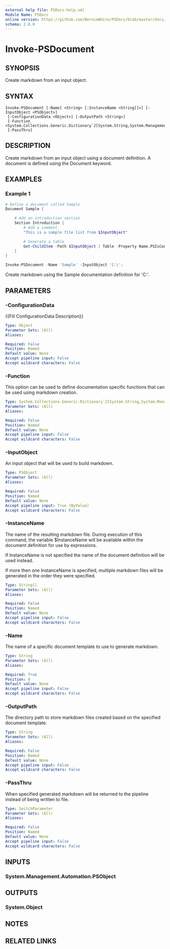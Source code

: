 ```yaml
---
external help file: PSDocs-help.xml
Module Name: PSDocs
online version: https://github.com/BernieWhite/PSDocs/blob/master/docs/commands/PSDocs/en-US/Invoke-PSDocument.md
schema: 2.0.0
---
```


# Invoke-PSDocument

## SYNOPSIS

Create markdown from an input object.

## SYNTAX

```text
Invoke-PSDocument [-Name] <String> [-InstanceName <String[]>] [-InputObject <PSObject>]
 [-ConfigurationData <Object>] [-OutputPath <String>]
 [-Function <System.Collections.Generic.Dictionary`2[System.String,System.Management.Automation.ScriptBlock]>]
 [-PassThru]
```

## DESCRIPTION

Create markdown from an input object using a document definition. A document is defined using the Document keyword.

## EXAMPLES

### Example 1

```powershell
# Define a document called Sample
Document Sample {

    # Add an introduction section
    Section Introduction {
        # Add a comment
        "This is a sample file list from $InputObject"

        # Generate a table
        Get-ChildItem -Path $InputObject | Table -Property Name,PSIsContainer
    }
}

Invoke-PSDocument -Name 'Sample' -InputObject 'C:\';
```

Create markdown using the Sample documentation definition for 'C:\'.

## PARAMETERS

### -ConfigurationData

{{Fill ConfigurationData Description}}

```yaml
Type: Object
Parameter Sets: (All)
Aliases:

Required: False
Position: Named
Default value: None
Accept pipeline input: False
Accept wildcard characters: False
```

### -Function

This option can be used to define documentation specific functions that can be used using markdown creation.

```yaml
Type: System.Collections.Generic.Dictionary`2[System.String,System.Management.Automation.ScriptBlock]
Parameter Sets: (All)
Aliases:

Required: False
Position: Named
Default value: None
Accept pipeline input: False
Accept wildcard characters: False
```

### -InputObject

An input object that will be used to build markdown.

```yaml
Type: PSObject
Parameter Sets: (All)
Aliases:

Required: False
Position: Named
Default value: None
Accept pipeline input: True (ByValue)
Accept wildcard characters: False
```

### -InstanceName

The name of the resulting markdown file. During execution of this command, the variable $InstanceName will be available within the document definition for use by expressions.

If InstanceName is not specified the name of the document definition will be used instead.

If more then one InstanceName is specified, multiple markdown files will be generated in the order they were specified.

```yaml
Type: String[]
Parameter Sets: (All)
Aliases:

Required: False
Position: Named
Default value: None
Accept pipeline input: False
Accept wildcard characters: False
```

### -Name

The name of a specific document template to use to generate markdown.

```yaml
Type: String
Parameter Sets: (All)
Aliases:

Required: True
Position: 0
Default value: None
Accept pipeline input: False
Accept wildcard characters: False
```

### -OutputPath

The directory path to store markdown files created based on the specified document template.

```yaml
Type: String
Parameter Sets: (All)
Aliases:

Required: False
Position: Named
Default value: None
Accept pipeline input: False
Accept wildcard characters: False
```

### -PassThru

When specified generated markdown will be returned to the pipeline instead of being written to file.

```yaml
Type: SwitchParameter
Parameter Sets: (All)
Aliases:

Required: False
Position: Named
Default value: None
Accept pipeline input: False
Accept wildcard characters: False
```

## INPUTS

### System.Management.Automation.PSObject

## OUTPUTS

### System.Object

## NOTES

## RELATED LINKS
